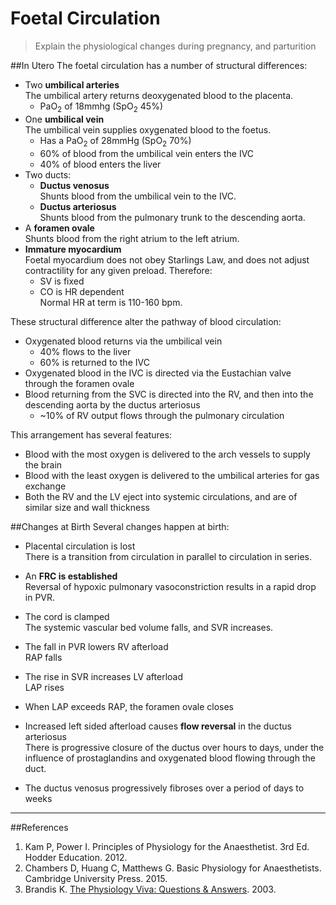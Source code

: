 # Foetal Circulation

> Explain the physiological changes during pregnancy, and parturition

##In Utero
The foetal circulation has a number of structural differences:
* Two **umbilical arteries**  
The umbilical artery returns deoxygenated blood to the placenta.
  * PaO<sub>2</sub> of 18mmhg (SpO<sub>2</sub> 45%)
* One **umbilical vein**  
The umbilical vein supplies oxygenated blood to the foetus.
  * Has a PaO<sub>2</sub> of 28mmHg (SpO<sub>2</sub> 70%)
  * 60% of blood from the umbilical vein enters the IVC
  * 40% of blood enters the liver
* Two ducts:
  * **Ductus venosus**  
  Shunts blood from the umbilical vein to the IVC.
  * **Ductus arteriosus**  
  Shunts blood from the pulmonary trunk to the descending aorta.
* A **foramen ovale**  
Shunts blood from the right atrium to the left atrium.
* **Immature myocardium**  
Foetal myocardium does not obey Starlings Law, and does not adjust contractility for any given preload. Therefore:
  * SV is fixed
  * CO is HR dependent  
  Normal HR at term is 110-160 bpm.

These structural difference alter the pathway of blood circulation:
* Oxygenated blood returns via the umbilical vein
  * 40% flows to the liver
  * 60% is returned to the IVC
* Oxygenated blood in the IVC is directed via the Eustachian valve through the foramen ovale
* Blood returning from the SVC is directed into the RV, and then into the descending aorta by the ductus arteriosus
  * ~10% of RV output flows through the pulmonary circulation
  

This arrangement has several features:
 * Blood with the most oxygen is delivered to the arch vessels to supply the brain
 * Blood with the least oxygen is delivered to the umbilical arteries for gas exchange
 * Both the RV and the LV eject into systemic circulations, and are of similar size and wall thickness

##Changes at Birth
Several changes happen at birth:
* Placental circulation is lost  
There is a transition from circulation in parallel to circulation in series.
* An **FRC is established**  
Reversal of hypoxic pulmonary vasoconstriction results in a rapid drop in PVR.
* The cord is clamped  
The systemic vascular bed volume falls, and SVR increases.

* The fall in PVR lowers RV afterload  
RAP falls
* The rise in SVR increases LV afterload  
LAP rises
* When LAP exceeds RAP, the foramen ovale closes

* Increased left sided afterload causes **flow reversal** in the ductus arteriosus  
There is progressive closure of the ductus over hours to days, under the influence of prostaglandins and oxygenated blood flowing through the duct.

* The ductus venosus progressively fibroses over a period of days to weeks


---
##References
1. Kam P, Power I. Principles of Physiology for the Anaesthetist. 3rd Ed. Hodder Education. 2012.
2. Chambers D, Huang C, Matthews G. Basic Physiology for Anaesthetists. Cambridge University Press. 2015.
3. Brandis K. [The Physiology Viva: Questions & Answers](http://www.anaesthesiamcq.com/vivabook.php). 2003.

